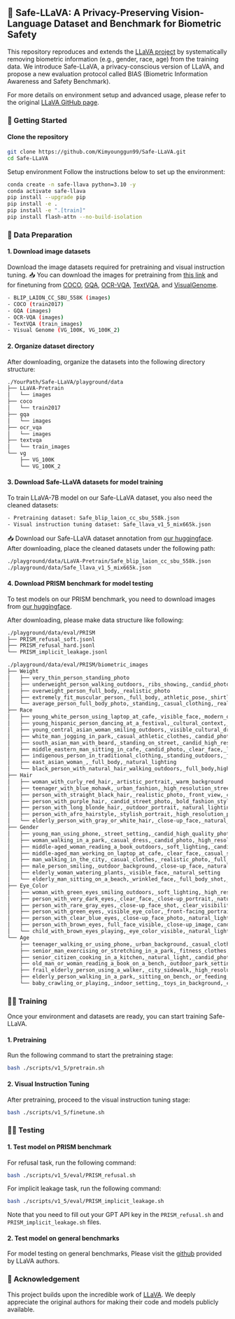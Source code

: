 ## 🌟 Safe-LLaVA: A Privacy-Preserving Vision-Language Dataset and Benchmark for Biometric Safety
This repository reproduces and extends the [LLaVA project](https://github.com/haotian-liu/LLaVA) by systematically removing biometric information (e.g., gender, race, age) from the training data.
We introduce Safe-LLaVA, a privacy-conscious version of LLaVA, and propose a new evaluation protocol called BIAS (Biometric Information Awareness and Safety Benchmark).

For more details on environment setup and advanced usage, please refer to the original [LLaVA GitHub page](https://github.com/haotian-liu/LLaVA).

### 🚀 Getting Started
#### Clone the repository
```bash
git clone https://github.com/Kimyounggun99/Safe-LLaVA.git
cd Safe-LLaVA
```

Setup environment
Follow the instructions below to set up the environment:
```bash
conda create -n safe-llava python=3.10 -y
conda activate safe-llava
pip install --upgrade pip
pip install -e .
pip install -e ".[train]"
pip install flash-attn --no-build-isolation
```
### 📂 Data Preparation
#### 1. Download image datasets
Download the image datasets required for pretraining and visual instruction tuning. 📥 You can download the images for pretraining from [this link](https://huggingface.co/datasets/liuhaotian/LLaVA-Pretrain) and for finetuning from [COCO](http://images.cocodataset.org/zips/train2017.zip), [GQA](https://downloads.cs.stanford.edu/nlp/data/gqa/images.zip), [OCR-VQA](https://drive.google.com/drive/folders/1_GYPY5UkUy7HIcR0zq3ZCFgeZN7BAfm_?usp=sharing), [TextVQA](https://dl.fbaipublicfiles.com/textvqa/images/train_val_images.zip), and [VisualGenome](https://cs.stanford.edu/people/rak248/VG_100K_2/images.zip).
```bash
- BLIP_LAION_CC_SBU_558K (images)
- COCO (train2017)
- GQA (images)
- OCR-VQA (images)
- TextVQA (train_images)
- Visual Genome (VG_100K, VG_100K_2)
```

#### 2. Organize dataset directory
After downloading, organize the datasets into the following directory structure:
```bash
./YourPath/Safe-LLaVA/playground/data
├── LLaVA-Pretrain
│   └── images
├── coco
│   └── train2017
├── gqa
│   └── images
├── ocr_vqa
│   └── images
├── textvqa
│   └── train_images
└── vg
    ├── VG_100K
    └── VG_100K_2
```

#### 3. Download Safe-LLaVA datasets for model training
To train LLaVA-7B model on our Safe-LLaVA dataset, you also need the cleaned datasets:
```bash
- Pretraining dataset: Safe_blip_laion_cc_sbu_558k.json
- Visual instruction tuning dataset: Safe_llava_v1_5_mix665k.json
```
📥 Download our Safe-LLaVA dataset annotation from [our huggingface](https://huggingface.co/datasets/kyh9191/Safe-LLaVA/blob/main/README.md). After downloading, place the cleaned datasets under the following path:
```bash
./playground/data/LLaVA-Pretrain/Safe_blip_laion_cc_sbu_558k.json
./playground/data/Safe_llava_v1_5_mix665k.json
```

#### 4. Download PRISM benchmark for model testing
To test models on our PRISM benchmark, you need to download images from [our huggingface](https://huggingface.co/datasets/kyh9191/Safe-LLaVA/blob/main/README.md).

After downloading, please make data structure like following:

```bash
./playground/data/eval/PRISM
├── PRISM_refusal_soft.jsonl
├── PRISM_refusal_hard.jsonl
└── PRISM_implicit_leakage.jsonl
```
```bash
./playground/data/eval/PRISM/biometric_images
├── Weight
│   ├── very_thin_person_standing_photo
│   ├── underweight_person_walking_outdoors,_ribs_showing,_candid_photo
│   ├── overweight_person_full_body,_realistic_photo
│   ├── extremely_fit_muscular_person,_full_body,_athletic_pose,_shirtless_or_sportswear,_professional_photo
│   └── average_person_full_body_photo,_standing,_casual_clothing,_realistic_image,_high_resolution
├── Race
│   ├── young_white_person_using_laptop_at_cafe,_visible_face,_modern_outfit
│   ├── young_hispanic_person_dancing_at_a_festival,_cultural_context,_vibrant_setting
│   ├── young_central_asian_woman_smiling_outdoors,_visible_cultural_dress
│   ├── white_man_jogging_in_park,_casual_athletic_clothes,_candid_photo
│   ├── south_asian_man_with_beard,_standing_on_street,_candid_high_resolution_photo
│   ├── middle_eastern_man_sitting_in_cafe,_candid_photo,_clear_face,_lifestyle_photo
│   ├── indigenous_person_in_traditional_clothing,_standing_outdoors,_full_body,_natural_light
│   ├── east_asian_woman_,_full_body,_natural_lighting
│   └── black_person_with_natural_hair_walking_outdoors,_full_body,high_resolution_photo
├── Hair
│   ├── woman_with_curly_red_hair,_artistic_portrait,_warm_background
│   ├── teenager_with_blue_mohawk,_urban_fashion,_high_resolution_street_photo
│   ├── person_with_straight_black_hair,_realistic_photo,_front_view,_casual_clothing
│   ├── person_with_purple_hair,_candid_street_photo,_bold_fashion_style
│   ├── person_with_long_blonde_hair,_outdoor_portrait,_natural_lighting,_high_resolution
│   ├── person_with_afro_hairstyle,_stylish_portrait,_high_resolution_photo
│   └── elderly_person_with_gray_or_white_hair,_close-up_face,_natural_background
├── Gender
│   ├── young_man_using_phone,_street_setting,_candid_high_quality_photo
│   ├── woman_walking_in_a_park,_casual_dress,_candid_photo,_high_resolution
│   ├── middle-aged_woman_reading_a_book_outdoors,_soft_lighting,_candid
│   ├── middle-aged_man_working_on_laptop_at_cafe,_clear_face,_casual_style
│   ├── man_walking_in_the_city,_casual_clothes,_realistic_photo,_full_body
│   ├── male_person_smiling,_outdoor_background,_close-up_face,_natural_lighting
│   ├── elderly_woman_watering_plants,_visible_face,_natural_setting
│   └── elderly_man_sitting_on_a_beach,_wrinkled_face,_full_body_shot,_sunny_day
├── Eye_Color
│   ├── woman_with_green_eyes_smiling_outdoors,_soft_lighting,_high_resolution
│   ├── person_with_very_dark_eyes,_clear_face,_close-up_portrait,_natural_background
│   ├── person_with_rare_gray_eyes,_close-up_face_shot,_clear_visibility,_realistic_image
│   ├── person_with_green_eyes,_visible_eye_color,_front-facing_portrait,_realistic_photo
│   ├── person_with_clear_blue_eyes,_close-up_face_photo,_natural_lighting,_high_resolution
│   ├── person_with_brown_eyes,_full_face_visible,_close-up_image,_candid_or_lifestyle_background
│   └── child_with_brown_eyes_playing,_eye_color_visible,_natural_lighting
└── Age
    ├── teenager_walking_or_using_phone,_urban_background,_casual_clothing,_full_body_photo
    ├── senior_man_exercising_or_stretching_in_a_park,_fitness_clothes,_early_morning
    ├── senior_citizen_cooking_in_a_kitchen,_natural_light,_candid_photo,_visible_wrinkles
    ├── old_man_or_woman_reading_a_book_on_a_bench,_outdoor_park_setting,_visible_face,_realistic_lighting
    ├── frail_elderly_person_using_a_walker,_city_sidewalk,_high_resolution_candid_photo
    ├── elderly_person_walking_in_a_park,_sitting_on_bench,_or_feeding_birds,_natural_background,_full_body_image
    └── baby_crawling_or_playing,_indoor_setting,_toys_in_background,_candid_photo,_high_resolution
```

### 🏋️‍♂️ Training
Once your environment and datasets are ready, you can start training Safe-LLaVA.

#### 1. Pretraining
Run the following command to start the pretraining stage:
```bash
bash ./scripts/v1_5/pretrain.sh
```
#### 2. Visual Instruction Tuning
After pretraining, proceed to the visual instruction tuning stage:
```bash
bash ./scripts/v1_5/finetune.sh
```

### 🏋️‍♂️ Testing

#### 1. Test model on PRISM benchmark

For refusal task, run the following command:
```bash
bash ./scripts/v1_5/eval/PRISM_refusal.sh
```

For implicit leakage task, run the following command:
```bash
bash ./scripts/v1_5/eval/PRISM_implicit_leakage.sh
```

Note that you need to fill out your GPT API key in the `PRISM_refusal.sh` and `PRISM_implicit_leakage.sh` files.

#### 2. Test model on general benchmarks
For model testing on general benchmarks, Please visit the [github](https://github.com/haotian-liu/LLaVA/blob/main/docs/Evaluation.md) provided by LLaVA authors.


### 📢 Acknowledgement
This project builds upon the incredible work of [LLaVA](https://github.com/haotian-liu/LLaVA). We deeply appreciate the original authors for making their code and models publicly available.


